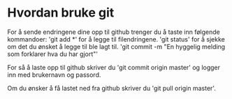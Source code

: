 # Hvordan bruke git
For å sende endringene dine opp til github trenger du å taste inn følgende kommandoer:
'git add *' for å legge til filendringene.
'git status' for å sjekke om det du ønsket å legge til ble lagt til.
'git commit -m "En hyggelig melding som forklarer hva du har gjort"'

For så å laste opp til github skriver du 'git commit origin master' og logger inn med brukernavn og passord.

Om du ønsker å få lastet ned fra github skriver du 'git pull origin master'.

